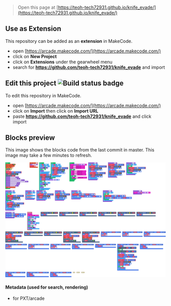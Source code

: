  


> Open this page at [https://teoh-tech72931.github.io/knife_evade/](https://teoh-tech72931.github.io/knife_evade/)

## Use as Extension

This repository can be added as an **extension** in MakeCode.

* open [https://arcade.makecode.com/](https://arcade.makecode.com/)
* click on **New Project**
* click on **Extensions** under the gearwheel menu
* search for **https://github.com/teoh-tech72931/knife_evade** and import

## Edit this project ![Build status badge](https://github.com/teoh-tech72931/knife_evade/workflows/MakeCode/badge.svg)

To edit this repository in MakeCode.

* open [https://arcade.makecode.com/](https://arcade.makecode.com/)
* click on **Import** then click on **Import URL**
* paste **https://github.com/teoh-tech72931/knife_evade** and click import

## Blocks preview

This image shows the blocks code from the last commit in master.
This image may take a few minutes to refresh.

![A rendered view of the blocks](https://github.com/teoh-tech72931/knife_evade/raw/master/.github/makecode/blocks.png)

#### Metadata (used for search, rendering)

* for PXT/arcade
<script src="https://makecode.com/gh-pages-embed.js"></script><script>makeCodeRender("{{ site.makecode.home_url }}", "{{ site.github.owner_name }}/{{ site.github.repository_name }}");</script>

